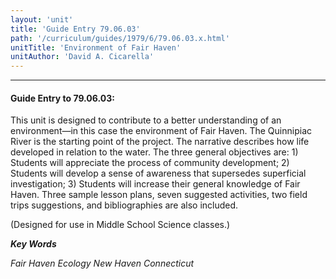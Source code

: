 ```yaml
---
layout: 'unit'
title: 'Guide Entry 79.06.03'
path: '/curriculum/guides/1979/6/79.06.03.x.html'
unitTitle: 'Environment of Fair Haven'
unitAuthor: 'David A. Cicarella'
---
```


<body>
<hr/>
 <h4>
  Guide Entry to 79.06.03:
 </h4>
 This unit is designed to contribute to a better understanding of an environment—in this case the environment of Fair Haven.  The Quinnipiac River is the starting point of the project.  The narrative describes how life developed in relation to the water.  The three general objectives are: 1) Students will appreciate the process of community development; 2) Students will develop a sense of awareness that supersedes superficial investigation; 3) Students will increase their general knowledge of Fair Haven.  Three sample lesson plans, seven suggested activities, two field trips suggestions, and bibliographies are also included.
 <p>
  (Designed for use in Middle School Science classes.)
 </p>
<p>
  <b>
   <i>
    Key Words
   </i>
  </b>
  <br/>
 </p>
 <p>
  <i>
   Fair Haven Ecology New Haven Connecticut
  </i>
 </p>

</body>
